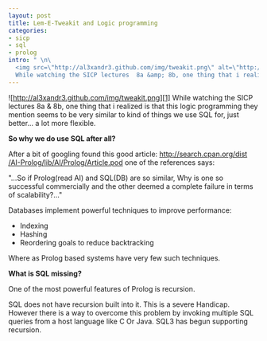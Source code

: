 ```yaml
--- 
layout: post
title: Lem-E-Tweakit and Logic programming
categories: 
- sicp
- sql
- prolog
intro: " \n\
  <img src=\"http://al3xandr3.github.com/img/tweakit.png\" alt=\"http://al3xandr3.github.com/img/tweakit.png\" />\n\
  While watching the SICP lectures  8a &amp; 8b, one thing that i realized is that this logic programming they mention seems to be very similar to kind of things we use SQL for, just better&hellip; a lot more flexible.\n"
---
```


![http://al3xandr3.github.com/img/tweakit.png][1] While watching the SICP
lectures 8a & 8b, one thing that i realized is that this logic programming
they mention seems to be very similar to kind of things we use SQL for, just
better… a lot more flexible.

**So why we do use SQL after all?**

After a bit of googling found this good article: [http://search.cpan.org/dist
/AI-Prolog/lib/AI/Prolog/Article.pod][2] one of the references says:

"…So if Prolog(read AI) and SQL(DB) are so similar, Why is one so successful
commercially and the other deemed a complete failure in terms of
scalability?…"

Databases implement powerful techniques to improve performance:

 * Indexing 
 * Hashing 
 * Reordering goals to reduce backtracking 

Where as Prolog based systems have very few such techniques.

**What is SQL missing?**

One of the most powerful features of Prolog is recursion.

SQL does not have recursion built into it. This is a severe Handicap. However
there is a way to overcome this problem by invoking multiple SQL queries from
a host language like C Or Java. SQL3 has begun supporting recursion.

   [1]: http://al3xandr3.github.com/img/tweakit.png
   [2]: http://search.cpan.org/dist/AI-Prolog/lib/AI/Prolog/Article.pod

